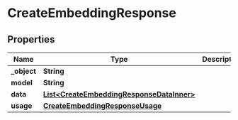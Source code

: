 

# CreateEmbeddingResponse

## Properties

Name | Type | Description | Notes
------------ | ------------- | ------------- | -------------
**_object** | **String** |  | 
**model** | **String** |  | 
**data** | [**List&lt;CreateEmbeddingResponseDataInner&gt;**](CreateEmbeddingResponseDataInner.md) |  | 
**usage** | [**CreateEmbeddingResponseUsage**](CreateEmbeddingResponseUsage.md) |  | 




